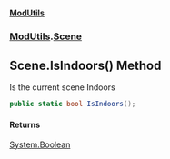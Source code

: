 #### [ModUtils](index.md 'index')
### [ModUtils](ModUtils.md 'ModUtils').[Scene](ModUtils.Scene.md 'ModUtils.Scene')

## Scene.IsIndoors() Method

Is the current scene Indoors

```csharp
public static bool IsIndoors();
```

#### Returns
[System.Boolean](https://docs.microsoft.com/en-us/dotnet/api/System.Boolean 'System.Boolean')